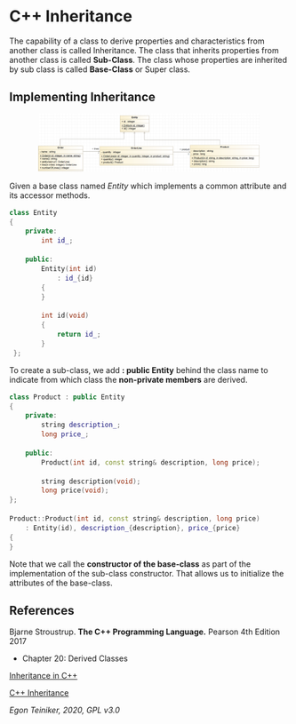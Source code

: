 # C++ Inheritance

The capability of a class to derive properties and characteristics from 
another class is called Inheritance.
The class that inherits properties from another class is called **Sub-Class**.
The class whose properties are inherited by sub class is called **Base-Class** 
or Super class.

## Implementing Inheritance

<p align="center">
<img src="ClassDiagram-Order-Inheritance.png" alt="Class Diagram" width="400" />
</p>

Given a base class named *Entity* which implements a common attribute
and its accessor methods.

```C++
class Entity 
{
	private:
		int id_; 
 
	public:
		Entity(int id)
			: id_{id}
		{
		}	
		   
		int id(void)
		{
			return id_;
		}		
 };
```

To create a sub-class, we add **: public Entity** behind the class name
to indicate from which class the **non-private members** are derived.
 
```C++
class Product : public Entity
{
	private:
		string description_; 
		long price_;
 
	public:
		Product(int id, const string& description, long price); 

		string description(void);
		long price(void);
};
 
Product::Product(int id, const string& description, long price) 
	: Entity(id), description_{description}, price_{price}
{
} 
```
Note that we call the **constructor of the base-class** as part of the
implementation of the sub-class constructor. That allows us to initialize 
the attributes of the base-class.


## References
Bjarne Stroustrup. **The C++ Programming Language.** Pearson 4th Edition 2017
* Chapter 20: Derived Classes

[Inheritance in C++](https://www.geeksforgeeks.org/inheritance-in-c/)

[C++ Inheritance](https://www.tutorialspoint.com/cplusplus/cpp_inheritance.htm)

*Egon Teiniker, 2020, GPL v3.0*
